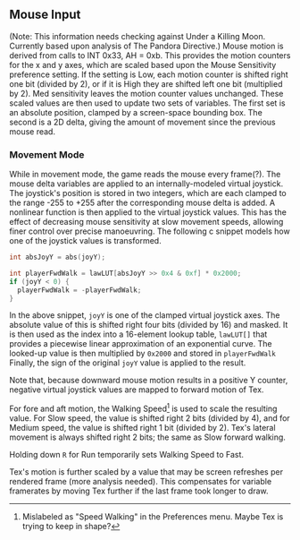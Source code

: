 ## Mouse Input
(Note: This information needs checking against Under a Killing Moon. Currently based upon analysis of The Pandora Directive.)
Mouse motion is derived from calls to INT 0x33, AH = 0xb. This provides the motion counters for the x and y axes, which are scaled based upon the Mouse Sensitivity preference
setting. If the setting is Low, each motion counter is shifted right one bit (divided by 2), or if it is High they are shifted left one bit (multiplied by 2). Med sensitivity
leaves the motion counter values unchanged. These scaled values are then used to update two sets of variables. 
The first set is an absolute position, clamped by a screen-space bounding box. The second is a 2D delta, giving the amount of movement since the previous mouse read.


### Movement Mode
While in movement mode, the game reads the mouse every frame(?). The mouse delta variables are applied to an internally-modeled virtual joystick. The joystick's position is 
stored in two integers, which are each clamped to the range -255 to +255 after the corresponding mouse delta is added. A nonlinear function is then applied to the virtual joystick
values. This has the effect of decreasing mouse sensitivity at slow movement speeds, allowing finer control over precise manoeuvring. The following c snippet models how one of the 
joystick values is transformed.

```c
int absJoyY = abs(joyY);

int playerFwdWalk = lawLUT[absJoyY >> 0x4 & 0xf] * 0x2000;
if (joyY < 0) {
  playerFwdWalk = -playerFwdWalk;
}
```

In the above snippet, `joyY` is one of the clamped virtual joystick axes. The absolute value of this is shifted right four bits (divided by 16) and masked. It is then used as the
index into a 16-element lookup table, `lawLUT[]` that provides a piecewise linear approximation of an exponential curve. The looked-up value is then multiplied by `0x2000` and stored in 
`playerFwdWalk` Finally, the sign of the original `joyY` value is applied to the result. 

Note that, because downward mouse motion results in a positive Y counter, negative virtual joystick values are mapped to forward motion of Tex. 

For fore and aft motion, the Walking Speed[^walkspeed] is used to scale the resulting value. For Slow speed, the value is shifted right 2 bits (divided by 4), and for Medium speed, the value 
is shifted right 1 bit (divided by 2). Tex's lateral movement is always shifted right 2 bits; the same as Slow forward walking. 

Holding down `R` for Run temporarily sets Walking Speed to Fast.

Tex's motion is further scaled by a value that may be screen refreshes per rendered frame (more analysis needed). This compensates for variable framerates by moving Tex further 
if the last frame took longer to draw.


[^walkspeed]: Mislabeled as "Speed Walking" in the Preferences menu. Maybe Tex is trying to keep in shape?
